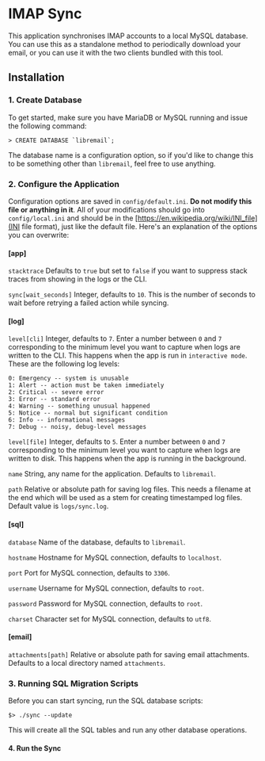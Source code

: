# IMAP Sync

This application synchronises IMAP accounts to a local MySQL database. You can
use this as a standalone method to periodically download your email, or you can
use it with the two clients bundled with this tool.

## Installation

### 1. Create Database

To get started, make sure you have MariaDB or MySQL running and issue the
following command:

    > CREATE DATABASE `libremail`;

The database name is a configuration option, so if you'd like to change this to
be something other than `libremail`, feel free to use anything.

### 2. Configure the Application

Configuration options are saved in `config/default.ini`. **Do not modify this
file or anything in it**. All of your modifications should go into
`config/local.ini` and should be in the
[https://en.wikipedia.org/wiki/INI_file](INI file format), just like the default
file. Here's an explanation of the options you can overwrite:

#### [app]

`stacktrace`
Defaults to `true` but set to `false` if you want to suppress stack traces from
showing in the logs or the CLI.

`sync[wait_seconds]`
Integer, defaults to `10`. This is the number of seconds to wait before retrying
a failed action while syncing.

#### [log]

`level[cli]`
Integer, defaults to `7`. Enter a number between `0` and `7` corresponding to
the minimum level you want to capture when logs are written to the CLI. This
happens when the app is run in `interactive mode`. These are the following log
levels:

    0: Emergency -- system is unusable
    1: Alert -- action must be taken immediately
    2: Critical -- severe error
    3: Error -- standard error
    4: Warning -- something unusual happened
    5: Notice -- normal but significant condition
    6: Info -- informational messages
    7: Debug -- noisy, debug-level messages

`level[file]`
Integer, defaults to `5`. Enter a number between `0` and `7` corresponding to
the minimum level you want to capture when logs are written to disk. This
happens when the app is running in the background.

`name`
String, any name for the application. Defaults to `libremail`.

`path`
Relative or absolute path for saving log files. This needs a filename at the end
which will be used as a stem for creating timestamped log files. Default value
is `logs/sync.log`.

#### [sql]

`database`
Name of the database, defaults to `libremail`.

`hostname`
Hostname for MySQL connection, defaults to `localhost`.

`port`
Port for MySQL connection, defaults to `3306`.

`username`
Username for MySQL connection, defaults to `root`.

`password`
Password for MySQL connection, defaults to `root`.

`charset`
Character set for MySQL connection, defaults to `utf8`.

#### [email]

`attachments[path]`
Relative or absolute path for saving email attachments. Defaults to a local
directory named `attachments`.

### 3. Running SQL Migration Scripts

Before you can start syncing, run the SQL database scripts:

    $> ./sync --update

This will create all the SQL tables and run any other database operations.

#### 4. Run the Sync

